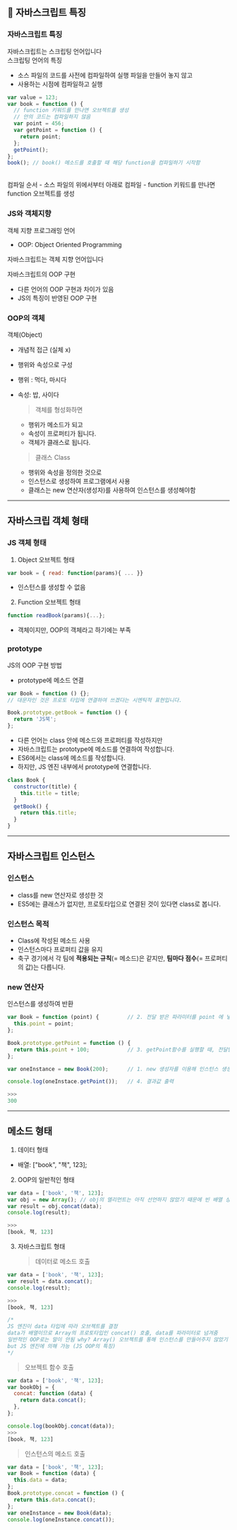 ## 🌟 자바스크립트 특징

### 자바스크립트 특징

자바스크립트는 스크립팅 언어입니다<br/>
스크립팅 언어의 특징

- 소스 파일의 코드를 사전에 컴파일하여 실행 파일을 만들어 놓지 않고
- 사용하는 시점에 컴파일하고 실행

```js
var value = 123;
var book = function () {
  // function 키워드를 만나면 오브젝트를 생성
  // 안의 코드는 컴파일하지 않음
  var point = 456;
  var getPoint = function () {
    return point;
  };
  getPoint();
};
book(); // book() 메소드를 호출할 때 해당 function을 컴파일하기 시작함
```

<br/>
컴파일 순서
- 소스 파일의 위에서부터 아래로 컴파일
- function 키워드를 만나면 function 오브젝트를 생성

### JS와 객체지향

객체 지향 프로그래밍 언어

- OOP: Object Oriented Programming

자바스크립트는 객체 지향 언어입니다 <br/>

자바스크립트의 OOP 구현

- 다른 언어의 OOP 구현과 차이가 있음
- JS의 특징이 반영된 OOP 구현

### OOP의 객체

객체(Object)

- 개념적 접근 (실체 x)
- 행위와 속성으로 구성
- 행위 : 먹다, 마시다
- 속성: 밥, 사이다

  > 객체를 형성화하면

  - 행위가 메소드가 되고
  - 속성이 프로퍼티가 됩니다.
  - 객체가 클래스로 됩니다.

  > 클래스 Class

  - 행위와 속성을 정의한 것으로
  - 인스턴스로 생성하여 프로그램에서 사용
  - 클래스는 new 연산자(생성자)를 사용하여 인스턴스를 생성해야함

<hr/>

## 자바스크립 객체 형태

### JS 객체 형태

1. Object 오브젝트 형태

```js
var book = { read: function(params){ ... }}
```

- 인스턴스를 생성할 수 없음

2.  Function 오브젝트 형태

```js
function readBook(params){...};
```

- 객체이지만, OOP의 객체라고 하기에는 부족

### prototype

JS의 OOP 구현 방법

- prototype에 메소드 연결

```js
var Book = function () {};
// 대문자인 것은 프로토 타입에 연결하여 쓰겠다는 시멘틱적 표현입니다.

Book.prototype.getBook = function () {
  return 'JS북';
};
```

- 다른 언어는 class 안에 메소드와 프로퍼티를 작성하지만
- 자바스크립트는 prototype에 메소드를 연결하여 작성합니다.
- ES6에서는 class에 메소드를 작성합니다.
- 하지만, JS 엔진 내부에서 prototype에 연결합니다.

```js
class Book {
  constructor(title) {
    this.title = title;
  }
  getBook() {
    return this.title;
  }
}
```

<hr/>

## 자바스크립트 인스턴스

### 인스턴스

- class를 new 연산자로 생성한 것<br/>
- ES5에는 클래스가 없지만, 프로토타입으로 연결된 것이 있다면 class로 봅니다.<br/>

### 인스턴스 목적

- Class에 작성된 메소드 사용
- 인스턴스마다 프로퍼티 값을 유지
- 축구 경기에서 각 팀에 <b>적용되는 규칙</b>(= 메소드)은 같지만, <b>팀마다 점수</b>(= 프로퍼티의 값)는 다릅니다.

### new 연산자

인스턴스를 생성하여 반환

```js
var Book = function (point) {         // 2. 전달 받은 파라미터를 point 에 넣어줌 this.point = 200;
  this.point = point;
};

Book.prototype.getPoint = function () {
  return this.point + 100;            // 3. getPoint함수를 실행할 때, 전달받은 파라미터를 넘겨주고 반환
};

var oneInstance = new Book(200);      // 1. new 생성자를 이용해 인스턴스 생성 및 파라미터 전달(200)

console.log(oneInstace.getPoint());   // 4. 결과값 출력

>>>
300
```

<hr/>

## 메소드 형태

1. 데이터 형태

- 배열: ["book", "책", 123];

2. OOP의 일반적인 형태

```js
var data = ['book', '책', 123];
var obj = new Array(); // obj의 엘리먼트는 아직 선언하지 않았기 때문에 빈 배열 상태
var result = obj.concat(data);
console.log(result);

>>>
[book, 책, 123]
```

3. 자바스크립트 형태
   > 데이터로 메소드 호출

```js
var data = ['book', '책', 123];
var result = data.concat();
console.log(result);

>>>
[book, 책, 123]

/*
JS 엔진이 data 타입에 따라 오브젝트를 결정
data가 배열이므로 Array의 프로토타입인 concat() 호출, data를 파라미터로 넘겨줌
일반적인 OOP로는 말이 안됨 why? Array() 오브젝트를 통해 인스턴스를 만들어주지 않았기 때문
but JS 엔진에 의해 가능 (JS OOP의 특징)
*/
```

> 오브젝트 함수 호출

```js
var data = ['book', '책', 123];
var bookObj = {
  concat: function (data) {
    return data.concat();
  },
};

console.log(bookObj.concat(data));
>>>
[book, 책, 123]
```

> 인스턴스의 메소드 호출

```js
var data = ['book', '책', 123];
var Book = function (data) {
  this.data = data;
};
Book.prototype.concat = function () {
  return this.data.concat();
};
var oneInstance = new Book(data);
console.log(oneInstance.concat());
```
